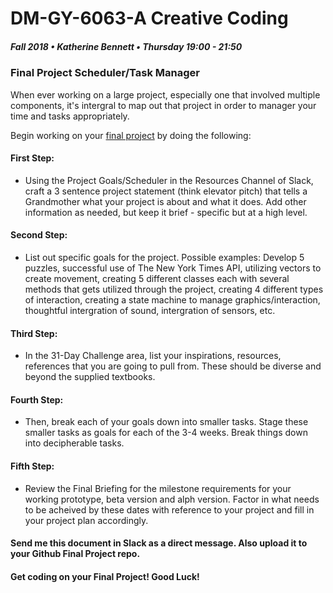 # DM-GY-6063-A Creative Coding
##### Fall 2018 • Katherine Bennett • Thursday 19:00 - 21:50 

### Final Project Scheduler/Task Manager

 When ever working on a large project, especially one that involved multiple components, it's intergral to map out that project in order to manager your time and tasks appropriately.

Begin working on your [final project](Final_Project.md) by doing the following: 

#### First Step:
* Using the Project Goals/Scheduler in the Resources Channel of Slack, craft a 3 sentence project statement (think elevator pitch) that tells a Grandmother what your project is about and what it does. Add other information as needed, but keep it brief - specific but at a high level. 

#### Second Step:
* List out specific goals for the project. Possible examples: Develop 5 puzzles, successful use of The New York Times API, utilizing vectors to create movement, creating 5 different classes each with several methods that gets utilized through the project, creating 4 different types of interaction, creating a state machine to manage graphics/interaction, thoughtful intergration of sound, intergration of sensors, etc. 


#### Third Step:
* In the 31-Day Challenge area, list your inspirations, resources, references that you are going to pull from. These should be diverse and beyond the supplied textbooks.

 	    
#### Fourth Step:
* Then, break each of your goals down into smaller tasks. Stage these smaller tasks as goals for each of the 3-4 weeks. Break things down into decipherable tasks. 


#### Fifth Step:
* Review the Final Briefing for the milestone requirements for your working prototype, beta version and alph version. Factor in what needs to be acheived by these dates with reference to your project and fill in your project plan accordingly.
 	   

#### Send me this document in Slack as a direct message. Also upload it to your Github Final Project repo. 

#### Get coding on your Final Project!  Good Luck!
